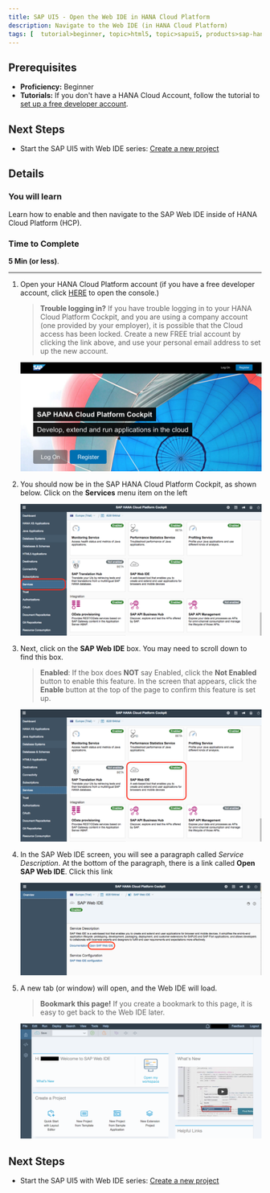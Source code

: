 ```yaml
---
title: SAP UI5 - Open the Web IDE in HANA Cloud Platform
description: Navigate to the Web IDE (in HANA Cloud Platform)
tags: [  tutorial>beginner, topic>html5, topic>sapui5, products>sap-hana-cloud-platform ]
---
```

## Prerequisites  
 - **Proficiency:** Beginner 
 - **Tutorials:** If you don't have a HANA Cloud Account, follow the tutorial to [set up a free developer account](http://go.sap.com/developer/tutorials/hcp-create-trial-account.html).

## Next Steps
 - Start the SAP UI5 with Web IDE series: [Create a new project](https://go.sap.com/developer/tutorials/sapui5-webide-create-project.html)

## Details
### You will learn  
Learn how to enable and then navigate to the SAP Web IDE inside of HANA Cloud Platform (HCP).

### Time to Complete
**5 Min (or less)**.

---

1.  Open your HANA Cloud Platform account (if you have a free developer account, click [HERE](https://account.hanatrial.ondemand.com/) to open the console.)

    >**Trouble logging in?** If you have trouble logging in to your HANA Cloud Platform Cockpit, and you are using a company account (one provided by your employer), it is possible that the Cloud access has been locked.  Create a new FREE trial account by clicking the link above, and use your personal email address to set up the new account.

    ![HANA Cloud Platform Developer Account Login Screen](HCP_login_screen.png)

2.  You should now be in the SAP HANA Cloud Platform Cockpit, as shown below.  Click on the **Services** menu item on the left

    ![HCP Console - services button](services_button.png)

3.  Next, click on the **SAP Web IDE** box.  You may need to scroll down to find this box.

    >**Enabled**: If the box does **NOT** say Enabled, click the **Not Enabled** button to enable this feature.  In the screen that appears, click the **Enable** button at the top of the page to confirm this feature is set up.

    ![HCP Console - services button](web_ide_box.png)
    
4.  In the SAP Web IDE screen, you will see a paragraph called *Service Description*.  At the bottom of the paragraph, there is a link called **Open SAP Web IDE**.  Click this link

    ![HCP Console - services button](web_ide_detail_screen.png)

5.  A new tab (or window) will open, and the Web IDE will load.

    >**Bookmark this page!**  If you create a bookmark to this page, it is easy to get back to the Web IDE later.
    
    ![HCP Console - services button](web_ide_start_screen.png)
    
    



## Next Steps
 - Start the SAP UI5 with Web IDE series: [Create a new project](https://go.sap.com/developer/tutorials/sapui5-webide-create-project.html)
